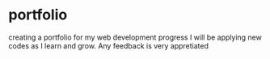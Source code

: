 # portfolio
creating a portfolio for my web development progress
I will be applying new codes as I learn and grow.
Any feedback is very appretiated 
